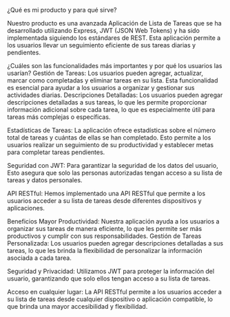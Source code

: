 ¿Qué es mi producto y para qué sirve?

Nuestro producto es una avanzada Aplicación de Lista de Tareas que se ha desarrollado utilizando Express, 
JWT (JSON Web Tokens) y ha sido implementada siguiendo los estándares de REST. 
Esta aplicación permite a los usuarios llevar un seguimiento eficiente de sus tareas diarias y pendientes.

¿Cuáles son las funcionalidades más importantes y por qué los usuarios las usarían?
Gestión de Tareas: Los usuarios pueden agregar, actualizar, marcar como completadas y eliminar tareas en su lista. 
Esta funcionalidad es esencial para ayudar a los usuarios a organizar y gestionar sus actividades diarias.
Descripciones Detalladas: Los usuarios pueden agregar descripciones detalladas a sus tareas, 
lo que les permite proporcionar información adicional sobre cada tarea, lo que es especialmente útil para tareas más complejas o específicas.

Estadísticas de Tareas: La aplicación ofrece estadísticas sobre el número total de tareas y cuántas de ellas se han completado. 
Esto permite a los usuarios realizar un seguimiento de su productividad y establecer metas para completar tareas pendientes.

Seguridad con JWT: Para garantizar la seguridad de los datos del usuario, 
Esto asegura que solo las personas autorizadas tengan acceso a su lista de tareas y datos personales.

API RESTful: Hemos implementado una API RESTful que permite a los usuarios acceder a su lista de tareas desde diferentes dispositivos y aplicaciones. 

Beneficios
Mayor Productividad: Nuestra aplicación ayuda a los usuarios a organizar sus tareas de manera eficiente, lo que les permite ser más productivos y cumplir con sus responsabilidades.
Gestión de Tareas Personalizada: 
Los usuarios pueden agregar descripciones detalladas a sus tareas, lo que les brinda la flexibilidad de personalizar la información asociada a cada tarea.

Seguridad y Privacidad: Utilizamos JWT para proteger la información del usuario, garantizando que solo ellos tengan acceso a su lista de tareas.

Acceso en cualquier lugar: La API RESTful permite a los usuarios acceder a su lista de tareas desde cualquier dispositivo o aplicación compatible, lo que brinda una mayor accesibilidad y flexibilidad.
